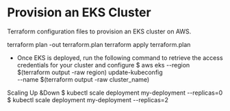 # Provision an EKS Cluster

Terraform configuration files to provision an EKS cluster on AWS.

terraform plan -out terraform.plan
terraform apply terraform.plan

- Once EKS is deployed, run the following command to retrieve the access credentials for your cluster and configure
$ aws eks --region $(terraform output -raw region) update-kubeconfig \
    --name $(terraform output -raw cluster_name)

Scaling Up &Down
$ kubectl scale deployment my-deployment --replicas=0 
$ kubectl scale deployment my-deployment --replicas=2